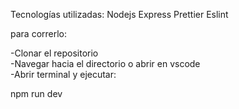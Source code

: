 Tecnologías utilizadas:
Nodejs
Express 
Prettier
Eslint

para correrlo:

-Clonar el repositorio <br>
-Navegar hacia el directorio o abrir en vscode <br>
-Abrir terminal y ejecutar:

npm run dev

